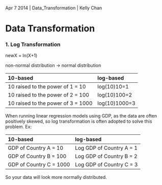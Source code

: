 Apr 7 2014 | Data_Transformation | Kelly Chan
# Data Transformation

### 1. Log Transformation

newX = ln(X+1)

non-normal distribution -> normal distribution

| 10-based                           | log-based     |
|:-----------------------------------|:--------------|
| 10 raised to the power of 1 = 10   | log(10)10=1   |
| 10 raised to the power of 2 = 100  | log(10)100=2  |
| 10 raised to the power of 3 = 1000 | log(10)1000=3 |


When running linear regression models using GDP, as the data are often positively skewed, so log transformation is often adopted to solve this problem. Ex:

| 10-based                | log-based                |
|:------------------------|:-------------------------|
| GDP of Country A = 10   | Log GDP of Country A = 1 |
| GDP of Country B = 100  | Log GDP of Country B = 2 |
| GDP of Country C = 1000 | Log GDP of Country C = 3 |

So your data will look more normally distributed.
